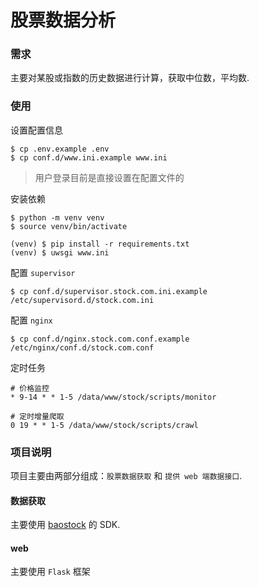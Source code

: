 股票数据分析
=============

### 需求
主要对某股或指数的历史数据进行计算，获取中位数，平均数.


### 使用
设置配置信息
```
$ cp .env.example .env
$ cp conf.d/www.ini.example www.ini
```
> 用户登录目前是直接设置在配置文件的

安装依赖
```
$ python -m venv venv
$ source venv/bin/activate

(venv) $ pip install -r requirements.txt
(venv) $ uwsgi www.ini
```

配置 `supervisor`
```
$ cp conf.d/supervisor.stock.com.ini.example /etc/supervisord.d/stock.com.ini
```

配置 `nginx`
```
$ cp conf.d/nginx.stock.com.conf.example /etc/nginx/conf.d/stock.com.conf
```

定时任务
```
# 价格监控
* 9-14 * * 1-5 /data/www/stock/scripts/monitor

# 定时增量爬取
0 19 * * 1-5 /data/www/stock/scripts/crawl
```

### 项目说明
项目主要由两部分组成：`股票数据获取` 和 `提供 web 端数据接口`.

#### 数据获取
主要使用 [baostock](http://baostock.com/baostock/index.php/%E9%A6%96%E9%A1%B5) 的 SDK.

#### web
主要使用 `Flask` 框架
